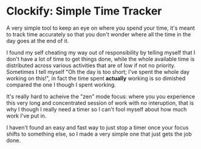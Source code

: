 # Clockify: Simple Time Tracker

A very simple tool to keep an eye on where you spend your time, it's meant to track time accurately so that you don't wonder where all the time in the day goes at the end of it.

I found my self cheating my way out of responsibility by telling myself that I don't have a lot of time to get things done, while the whole available time is distributed across various activities that are of low if not no priority. Sometimes I tell myself "Oh the day is too short; I've spent the whole day working on this!", in fact the time spent **actually** working is so dimished compared the one I though I spent working.

It's really hard to acheive the "zen" mode focus: where you you experience this very long and concentrated session of work with no interuption, that is why I though I really need a timer so I can't fool myself about how much work I've put in.

I haven't found an easy and fast way to just stop a timer once your focus shifts to something else, so I made a very simple one that just gets the job done.
